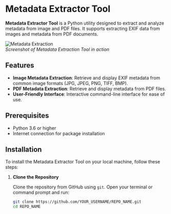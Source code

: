 # Metadata Extractor Tool

**Metadata Extractor Tool** is a Python utility designed to extract and analyze metadata from image and PDF files. It supports extracting EXIF data from images and metadata from PDF documents.

![Metadata Extraction](https://via.placeholder.com/800x400?text=Metadata+Extraction+Tool+Screenshot)  
*Screenshot of Metadata Extraction Tool in action*

## Features

- **Image Metadata Extraction**: Retrieve and display EXIF metadata from common image formats (JPG, JPEG, PNG, TIFF, BMP).
- **PDF Metadata Extraction**: Retrieve and display metadata from PDF files.
- **User-Friendly Interface**: Interactive command-line interface for ease of use.

## Prerequisites

- Python 3.6 or higher
- Internet connection for package installation

## Installation

To install the Metadata Extractor Tool on your local machine, follow these steps:

1. **Clone the Repository**

   Clone the repository from GitHub using `git`. Open your terminal or command prompt and run:

   ```sh
   git clone https://github.com/YOUR_USERNAME/REPO_NAME.git
   cd REPO_NAME
